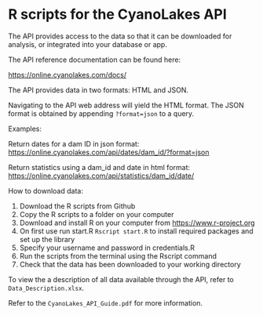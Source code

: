 # R scripts for the CyanoLakes API

The API provides access to the data so that it can be downloaded 
for analysis, or integrated into your database or app. 

The API 
reference documentation can be found here: 

https://online.cyanolakes.com/docs/

The API provides data in two formats: HTML and JSON. 

Navigating 
to the API web address will yield the HTML format. The JSON 
format is obtained by appending `?format=json` to a query.

Examples:

Return dates for a dam ID in json format:
https://online.cyanolakes.com/api/dates/dam_id/?format=json

Return statistics using a dam_id and date in html format:
https://online.cyanolakes.com/api/statistics/dam_id/date/

How to download data:
1. Download the R scripts from Github
2. Copy the R scripts to a folder on your computer
3. Download and install R on your computer from https://www.r-project.org
4. On first use run start.R `Rscript start.R` to install required packages and set up the library
5. Specify your username and password in credentials.R
6. Run the scripts from the terminal using the Rscript command
7. Check that the data has been downloaded to your working directory

To view the a description of all data available through the API,
refer to `Data_Description.xlsx`. 

Refer to the `CyanoLakes_API_Guide.pdf` for more information. 
